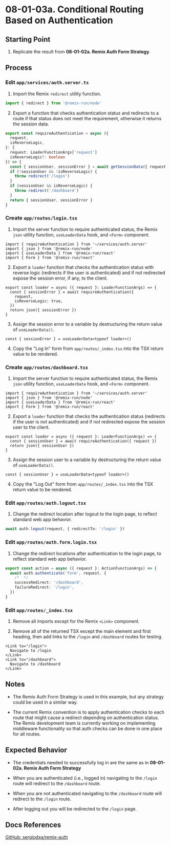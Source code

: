 # 08-01-03a. Conditional Routing Based on Authentication

## Starting Point

1. Replicate the result from **08-01-02a. Remix Auth Form Strategy**.

## Process

### Edit `app/services/auth.server.ts`

1. Import the Remix `redirect` utility function.

```ts
import { redirect } from '@remix-run/node'
```

2. Export a function that checks authentication status and redirects to a route if that status does not meet the requirement, otherwise it returns the session data.

```ts
export const requireAuthentication = async ({
  request,
  isReverseLogic,
}: {
  request: LoaderFunctionArgs['request']
  isReverseLogic?: boolean
}) => {
  const { sessionUser, sessionError } = await getSessionData({ request })
  if (!sessionUser && !isReverseLogic) {
    throw redirect('/login')
  }
  if (sessionUser && isReverseLogic) {
    throw redirect('/dashboard')
  }
  return { sessionUser, sessionError }
}
```

### Create `app/routes/login.tsx`

1. Import the server function to require authenticated status, the Remix `json` utility function, `useLoaderData` hook, and `<Form>` component.

```tsx
import { requireAuthentication } from '~/services/auth.server'
import { json } from '@remix-run/node'
import { useLoaderData } from '@remix-run/react'
import { Form } from '@remix-run/react'
```

2. Export a `loader` function that checks the authentication status with reverse logic (redirects if the user _is_ authenticated) and if not redirected expose the session error, if any, to the client.

```tsx
export const loader = async ({ request }: LoaderFunctionArgs) => {
  const { sessionError } = await requireAuthentication({
    request,
    isReverseLogic: true,
  })
  return json({ sessionError })
}
```

3. Assign the session error to a variable by destructuring the return value of `useLoaderData()`.

```tsx
const { sessionError } = useLoaderData<typeof loader>()
```

4. Copy the "Log In" form from `app/routes/_index.tsx` into the TSX return value to be rendered.

### Create `app/routes/dashboard.tsx`

1. Import the server function to require authenticated status, the Remix `json` utility function, `useLoaderData` hook, and `<Form>` component.

```tsx
import { requireAuthentication } from '~/services/auth.server'
import { json } from '@remix-run/node'
import { useLoaderData } from '@remix-run/react'
import { Form } from '@remix-run/react'
```

2. Export a `loader` function that checks the authentication status (redirects if the user is _not_ authenticated) and if not redirected expose the session user to the client.

```tsx
export const loader = async ({ request }: LoaderFunctionArgs) => {
  const { sessionUser } = await requireAuthentication({ request })
  return json({ sessionUser })
}
```

3. Assign the session user to a variable by destructuring the return value of `useLoaderData()`.

```tsx
const { sessionUser } = useLoaderData<typeof loader>()
```

4. Copy the "Log Out" form from `app/routes/_index.tsx` into the TSX return value to be rendered.

### Edit `app/routes/auth.logout.tsx`

1. Change the redirect location after logout to the login page, to reflect standard web app behavior.

```ts
await auth.logout(request, { redirectTo: '/login' })
```

### Edit `app/routes/auth.form.login.tsx`

1. Change the redirect locations after authentication to the login page, to reflect standard web app behavior.

```ts
export const action = async ({ request }: ActionFunctionArgs) => {
  await auth.authenticate('form', request, {
    /*  */
    successRedirect: '/dashboard',
    failureRedirect: '/login',
  })
}
```

### Edit `app/routes/_index.tsx`

1. Remove all imports except for the Remix `<Link>` component.

2. Remove all of the returned TSX except the main element and first heading, then add links to the `/login` and `/dashboard` routes for testing.

```tsx
<Link to="/login">
  Navigate to /login
</Link>
<Link to="/dashboard">
  Navigate to /dashboard
</Link>
```

## Notes

- The Remix Auth Form Strategy is used in this example, but any strategy could be used in a similar way.

- The current Remix convention is to apply authentication checks to each route that might cause a redirect depending on authentication status. The Remix development team is currently working on implementing middleware functionality so that auth checks can be done in one place for all routes.

## Expected Behavior

- The credentials needed to successfully log in are the same as in **08-01-02a. Remix Auth Form Strategy**

- When you are authenticated (i.e., logged in) navigating to the `/login` route will redirect to the `/dashboard` route.

- When you are not authenticated navigating to the `/dashboard` route will redirect to the `/login` route.

- After logging out you will be redirected to the `/login` page.

## Docs References

[GitHub: sergiodxa/remix-auth](https://github.com/sergiodxa/remix-auth)
